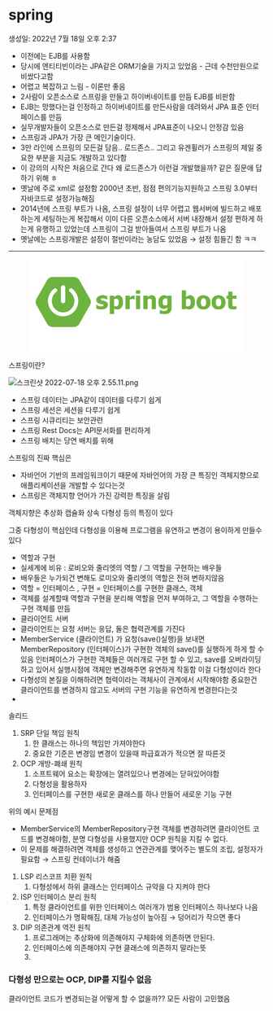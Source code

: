 # spring

생성일: 2022년 7월 18일 오후 2:37

* 이전에는 EJB를 사용함
* 당시에 엔티티빈이라는 JPA같은 ORM기술을 가지고 있었음 - 근데 수천만원으로 비쌌다고함
* 어렵고 복잡하고 느림 - 이론만 좋음
* 2사람이 오픈소스로 스프링을 만들고 하이버네이트를 만듬 EJB를 비판함
* EJB는 망했다는걸 인정하고 하이버네이트를 만든사람을 데려와서 JPA 표준 인터페이스를 만듬
* 실무개발자들이 오픈소스로 만든걸 정제해서 JPA표준이 나오니 안정감 있음
* 스프링과 JPA가 가장 큰 메인기술이다.
* 3만 라인에 스프링의 모든걸 담음.. 로드존스.. 그리고 유겐휠러가 스프링의 제일 중요한 부분을 지금도 개발하고 있다함
* 이 강의의 시작은 처음으로 간다 왜 로드존스가 이런걸 개발했을까? 같은 질문애 답하기 위해 ㅎ
* 옛날에 주로 xml로 설정함 2000년 초반, 점점 편의기능지원하고 스프링 3.0부터 자바코드로 설정가능해짐
* 2014년에 스프링 부트가 나옴, 스프링 설정이 너무 어렵고 웹서버에 빌드하고 배포하는게 세팅하는게 복잡해서 이미 다른 오픈소스에서 서버 내장해서 설정 편하게 하는게 유행하고 있었는데 스프링이 그걸 받아들여서 스프링 부트가 나옴
* 옛날에는 스프링개발은 설정이 절반이라는 농담도 있었음 → 설정 힘들긴 함 ㅋㅋ

***

<figure><img src="../../.gitbook/assets/spring_boot_logo.png" alt=""><figcaption></figcaption></figure>

스프링이란?

![스크린샷 2022-07-18 오후 2.55.11.png](../../SpringBoot/spring/스크린샷\_2022-07-18\_오후\_2.55.11.png)

* 스프링 데이터는 JPA같이 데이터를 다루기 쉽게
* 스프링 세션은 세션을 다루기 쉽게
* 스프링 시큐리티는 보안관련
* 스프링 Rest Docs는 API문서화를 편리하게
* 스프링 배치는 당연 배치를 위해

스프링의 진짜 핵심은

* 자바언어 기반의 프레임워크이기 때문에 자바언어의 가장 큰 특징인 객체지향으로 애플리케이션을 개발할 수 있다는것
* 스프링은 객체지향 언어가 가진 강력한 특징을 살림

객체지향은 추상화 캡슐화 상속 다형성 등의 특징이 있다

그중 다형성이 핵심인데 다형성을 이용해 프로그램을 유연하고 변경이 용이하게 만들수있다

* 역할과 구현
* 실세계에 비유 : 로비오와 줄리엣의 역할 / 그 역할을 구현하는 배우들
* 배우들은 누가되건 변해도 로미오와 줄리엣의 역할은 전혀 변하지않음
* 역할 = 인터페이스 , 구현 = 인터페이스를 구현한 클래스, 객체
* 객체를 설계할때 역할과 구현을 분리해 역할을 먼저 부여하고, 그 역할을 수행하는 구현 객체를 만듬
* 클라이언트 서버
* 클라이언트는 요청 서버는 응답, 둘은 협력관계를 가진다
* MemberService (클라이언트) 가 요청(save()실행)을 보내면 MemberRepository (인터페이스)가 구현한 객체의 save()를 실행하게 하게 할 수 있음 인터페이스가 구현한 객체들은 여러개로 구현 할 수 있고, save를 오버라이딩하고 있어서 실행시점에 객체만 변경해주면 유연하게 작동함 이걸 다형성이라 한다
* 다형성의 본질을 이해하려면 협력이라는 객체사이 관계에서 시작해야함 중요한건 클라이언트를 변경하지 않고도 서버의 구현 기능을 유연하게 변경한다는것
*

솔리드

1. SRP 단일 책임 원칙
   1. 한 클래스는 하나의 책임만 가져야한다
   2. 중요한 기준은 변경임 변경이 있을때 파급효과가 적으면 잘 따른것
2. OCP 개방-폐쇄 원칙
   1. 소프트웨어 요소는 확장에는 열려있으나 변경에는 닫혀있어야함
   2. 다형성을 활용하자
   3. 인터페이스를 구현한 새로운 클래스를 하나 만들어 새로운 기능 구현

위의 예시 문제점

* MemberService의 MemberRepository구현 객체를 변경하려면 클라이언트 코드를 변경해야함, 분명 다형성을 사용했지만 OCP 원칙을 지킬 수 없다.
* 이 문제를 해결하려면 객체를 생성하고 연관관계를 맺어주는 별도의 조립, 설정자가 필요함 → 스프링 컨테이너가 해줌

1. LSP 리스코프 치환 원칙
   1. 다형성에서 하위 클래스는 인터페이스 규약을 다 지켜야 한다
2. ISP 인터페이스 분리 원칙
   1. 특정 클라이언트를 위한 인터페이스 여러개가 범용 인터페이스 하나보다 나음
   2. 인터페이스가 명확해짐, 대체 가능성이 높아짐 → 덩어리가 작으면 좋다
3. DIP 의존관계 역전 원칙
   1. 프로그래머는 추상화에 의존해야지 구체화에 의존하면 안된다.
   2. 인터페이스에 의존해야지 구현 클래스에 의존하지 말라는뜻
   3.

### 다형성 만으로는 OCP, DIP를 지킬수 없음

클라이언트 코드가 변경되는걸 어떻게 할 수 없을까?? 모든 사람이 고민했음
